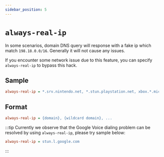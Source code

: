 ```yaml
---
sidebar_position: 5
---
```


# `always-real-ip`

In some scenarios, domain DNS query will response with a fake ip which match `198.18.0.0/16`. Generally it will not cause any issues.

If you encounter some network issue due to this feature, you can specify `always-real-ip` to bypass this hack.

## Sample

```ini
always-real-ip = *.srv.nintendo.net, *.stun.playstation.net, xbox.*.microsoft.com, *.xboxlive.com
```

## Format

```ini
always-real-ip = {domain}, {wildcard domain}, ...
```

:::tip
Currently we observe that the Google Voice dialing problem can be resolved by using `always-real-ip`, please try sample below:

```ini
always-real-ip = stun.l.google.com
```
:::